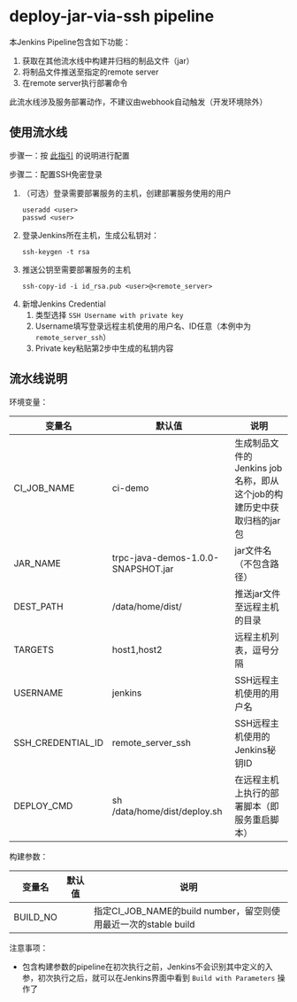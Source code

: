 # deploy-jar-via-ssh pipeline

本Jenkins Pipeline包含如下功能：
1. 获取在其他流水线中构建并归档的制品文件（jar）
2. 将制品文件推送至指定的remote server
3. 在remote server执行部署命令

此流水线涉及服务部署动作，不建议由webhook自动触发（开发环境除外）

## 使用流水线
步骤一：按 [此指引](../README.md) 的说明进行配置

步骤二：配置SSH免密登录
1. （可选）登录需要部署服务的主机，创建部署服务使用的用户
   ```
   useradd <user>
   passwd <user>
   ```
2. 登录Jenkins所在主机，生成公私钥对：
   ```
   ssh-keygen -t rsa
   ```
3. 推送公钥至需要部署服务的主机
   ```
   ssh-copy-id -i id_rsa.pub <user>@<remote_server>
   ```
4. 新增Jenkins Credential
   1. 类型选择 `SSH Username with private key`
   2. Username填写登录远程主机使用的用户名、ID任意（本例中为`remote_server_ssh`）
   3. Private key粘贴第2步中生成的私钥内容

## 流水线说明

环境变量：

| 变量名 | 默认值 | 说明 |
| --- | --- | --- |
| CI_JOB_NAME | ci-demo | 生成制品文件的Jenkins job名称，即从这个job的构建历史中获取归档的jar包 |
| JAR_NAME | trpc-java-demos-1.0.0-SNAPSHOT.jar | jar文件名（不包含路径） |
| DEST_PATH | /data/home/dist/ | 推送jar文件至远程主机的目录 |
| TARGETS | host1,host2 | 远程主机列表，逗号分隔 |
| USERNAME | jenkins | SSH远程主机使用的用户名 |
| SSH_CREDENTIAL_ID | remote_server_ssh | SSH远程主机使用的Jenkins秘钥ID |
| DEPLOY_CMD | sh /data/home/dist/deploy.sh | 在远程主机上执行的部署脚本（即服务重启脚本）|

构建参数：

| 变量名 | 默认值 | 说明 |
| --- | --- | --- |
| BUILD_NO |  | 指定CI_JOB_NAME的build number，留空则使用最近一次的stable build |

注意事项：
- 包含构建参数的pipeline在初次执行之前，Jenkins不会识别其中定义的入参，初次执行之后，就可以在Jenkins界面中看到 `Build with Parameters` 操作了